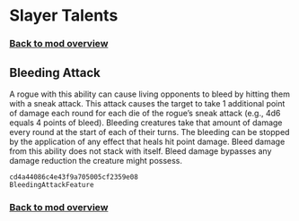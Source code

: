 # Slayer Talents

### [Back to mod overview](./README.md)

## Bleeding Attack

A rogue with this ability can cause living opponents to bleed by hitting them with a sneak attack. This attack causes the target to take 1 additional point of damage each round for each die of the rogue’s sneak attack (e.g., 4d6 equals 4 points of bleed). Bleeding creatures take that amount of damage every round at the start of each of their turns. The bleeding can be stopped by the application of any effect that heals hit point damage. Bleed damage from this ability does not stack with itself. Bleed damage bypasses any damage reduction the creature might possess.

`cd4a44086c4e43f9a705005cf2359e08`  
`BleedingAttackFeature`  


### [Back to mod overview](./README.md)

